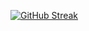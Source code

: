[![GitHub Streak](https://streak-stats.demolab.com?user=Thinker18624&theme=hacker)](https://git.io/streak-stats)
